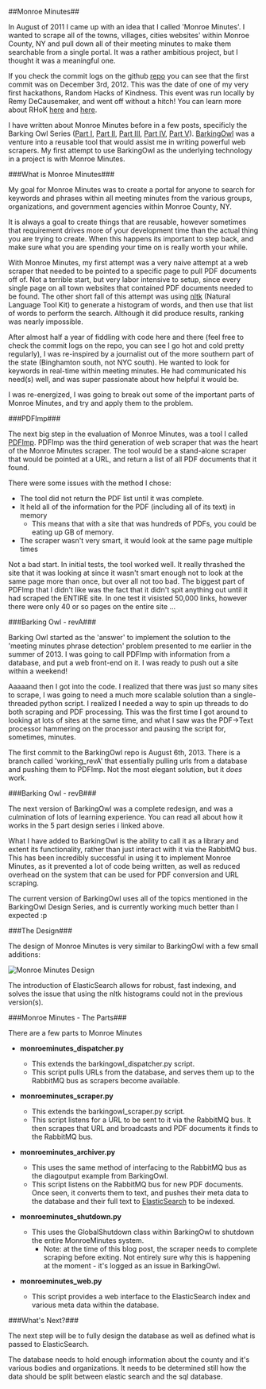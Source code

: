 ##Monroe Minutes##

In August of 2011 I came up with an idea that I called 'Monroe Minutes'.  I wanted to scrape all of the towns, villages, cities websites' within Monroe County, NY and pull down all of their meeting minutes to make them searchable from a single portal.  It was a rather ambitious project, but I thought it was a meaningful one.

If you check the commit logs on the github [repo](https://github.com/thequbit/monroeminutes) you can see that the first commit was on December 3rd, 2012.  This was the date of one of my very first hackathons, Random Hacks of Kindness.  This event was run locally by Remy DeCausemaker, and went off without a hitch!  You can learn more about RHoK [here](http://rhok.org) and [here](http://en.wikipedia.org/wiki/Random_Hacks_of_Kindness).

I have written about Monroe Minutes before in a few posts, specificly the Barking Owl Series ([Part I](http://timduffy.me/posts/barkingowl_architecture_design.html), [Part II](http://timduffy.me/posts/barkingowl_scraper_design.html), [Part III](http://timduffy.me/posts/barkingowl_the_order_of_things.html), [Part IV](http://timduffy.me/posts/barkingowl_dispatcher_design.html), [Part V](http://timduffy.me/posts/barkingowl_working_code.html)).  [BarkingOwl](https://github.com/thequbit/BarkingOwl) was a venture into a reusable tool that would assist me in writing powerful web scrapers.  My first attempt to use BarkingOwl as the underlying technology in a project is with Monroe Minutes.

###What is Monroe Minutes###

My goal for Monroe Minutes was to create a portal for anyone to search for keywords and phrases within all meeting minutes from the various groups, organizations, and government agencies within Monroe County, NY.

It is always a goal to create things that are reusable, however sometimes that requirement drives more of your development time than the actual thing you are trying to create.  When this happens its important to step back, and make sure what you are spending your time on is really worth your while.

With Monroe Minutes, my first attempt was a very naive attempt at a web scraper that needed to be pointed to a specific page to pull PDF documents off of.  Not a terrible start, but very labor intensive to setup, since every single page on all town websites that contained PDF documents needed to be found.  The other short fall of this attempt was using [nltk](http://nltk.org/) (Natural Language Tool Kit) to generate a histogram of words, and then use that list of words to perform the search.  Although it did produce results, ranking was nearly impossible.

After almost half a year of fiddling with code here and there (feel free to check the commit logs on the repo, you can see I go hot and cold pretty regularly), I was re-inspired by a journalist out of the more southern part of the state (Binghamton south, not NYC south).  He wanted to look for keywords in real-time within meeting minutes.  He had communicated his need(s) well, and was super passionate about how helpful it would be.

I was re-energized, I was going to break out some of the important parts of Monroe Minutes, and try and apply them to the problem.

###PDFImp###

The next big step in the evaluation of Monroe Minutes, was a tool I called [PDFImp](https://github.com/thequbit/pdfimp).  PDFImp was the third generation of web scraper that was the heart of the Monroe Minutes scraper.  The tool would be a stand-alone scraper that would be pointed at a URL, and return a list of all PDF documents that it found.

There were some issues with the method I chose:

  - The tool did not return the PDF list until it was complete.
  - It held all of the information for the PDF (including all of its text) in memory
    - This means that with a site that was hundreds of PDFs, you could be eating up GB of memory.
  - The scraper wasn't very smart, it would look at the same page multiple times

Not a bad start.  In initial tests, the tool worked well.  It really thrashed the site that it was looking at since it wasn't smart enough not to look at the same page more than once, but over all not too bad.  The biggest part of PDFImp that I didn't like was the fact that it didn't spit anything out until it had scraped the ENTIRE site.  In one test it visisted 50,000 links, however there were only 40 or so pages on the entire site ...

###Barking Owl - revA###

Barking Owl started as the 'answer' to implement the solution to the 'meeting minutes phrase detection' problem presented to me earlier in the summer of 2013.  I was going to call PDFImp with information from a database, and put a web front-end on it.  I was ready to push out a site within a weekend!

Aaaaand then I got into the code.  I realized that there was just so many sites to scrape, I was going to need a much more scalable solution than a single-threaded python script.  I realized I needed a way to spin up threads to do both scraping and PDF processing.  This was the first time I got around to looking at lots of sites at the same time, and what I saw was the PDF->Text processor hammering on the processor and pausing the script for, sometimes, minutes.

The first commit to the BarkingOwl repo is August 6th, 2013.  There is a branch called 
'working_revA' that essentially pulling urls from a database and pushing them to PDFImp.  Not the most elegant solution, but it *does* work.

###Barking Owl - revB###

The next version of BarkingOwl was a complete redesign, and was a culmination of lots of learning experience.  You can read all about how it works in the 5 part design series i linked above.

What I have added to BarkingOwl is the ability to call it as a library and extent its functionality, rather than just interact with it via the RabbitMQ bus.  This has been incredibly successful in using it to implement Monroe Minutes, as it prevented a lot of code being written, as well as reduced overhead on the system that can be used for PDF conversion and URL scraping.

The current version of BarkingOwl uses all of the topics mentioned in the BarkingOwl Design Series, and is currently working much better than I expected :p

###The Design###

The design of Monroe Minutes is very similar to BarkingOwl with a few small additions:

![Monroe Minutes Design][1]

The introduction of ElasticSearch allows for robust, fast indexing, and solves the issue that using the nltk histograms could not in the previous version(s).

###Monroe Minutes - The Parts###

There are a few parts to Monroe Minutes

  - **monroeminutes_dispatcher.py**
    - This extends the barkingowl_dispatcher.py script.
    - This script pulls URLs from the database, and serves them up to the RabbitMQ bus as scrapers become available.

  - **monroeminutes_scraper.py**
    - This extends the barkingowl_scraper.py script.
    - This script listens for a URL to be sent to it via the RabbitMQ bus.  It then scrapes that URL and broadcasts and PDF documents it finds to the RabbitMQ bus.

  - **monroeminutes_archiver.py**
    - This uses the same method of interfacing to the RabbitMQ bus as the diagoutput example from BarkingOwl.
    - This script listens on the RabbitMQ bus for new PDF documents.  Once seen, it converts them to text, and pushes their meta data to the database and their full text to [ElasticSearch](http://www.elasticsearch.org/) to be indexed.

  - **monroeminutes_shutdown.py**
    - This uses the GlobalShutdown class within BarkingOwl to shutdown the entire MonroeMinutes system.
      - Note: at the time of this blog post, the scraper needs to complete scraping before exiting.  Not entirely sure why this is happening at the moment - it's logged as an issue in BarkingOwl.

  - **monroeminutes_web.py**
    - This script provides a web interface to the ElasticSearch index and various meta data within the database.

###What's Next?###

The next step will be to fully design the database as well as defined what is passed to ElasticSearch.

The database needs to hold enough information about the county and it's various bodies and organizations.  It needs to be determined still how the data should be split between elastic search and the sql database.

 

  [1]: http://timduffy.me/posts/media/monroeminutesarch.png